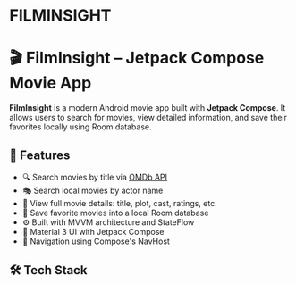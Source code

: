 # FILMINSIGHT

# 🎬 FilmInsight – Jetpack Compose Movie App

**FilmInsight** is a modern Android movie app built with **Jetpack Compose**. It allows users to search for movies, view detailed information, and save their favorites locally using Room database.

## 🚀 Features

- 🔍 Search movies by title via [OMDb API](https://www.omdbapi.com/)
- 🎭 Search local movies by actor name
- 🧠 View full movie details: title, plot, cast, ratings, etc.
- 💾 Save favorite movies into a local Room database
- ⚙️ Built with MVVM architecture and StateFlow
- 🎨 Material 3 UI with Jetpack Compose
- 🧭 Navigation using Compose's NavHost

## 🛠️ Tech Stack
